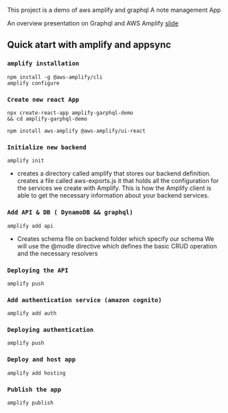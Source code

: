 This project is a demo of aws amplify and graphql 
A note management App 

An overview presentation on Graphql and AWS Amplify [slide](https://docs.google.com/presentation/d/1NeHLap4_IGZGF0EGUxDs_07ru1ui_BbsMQMS3D8lxhs/edit?usp=sharing)

## Quick atart with amplify and appsync 

### `amplify installation` 

```
npm install -g @aws-amplify/cli
amplify configure
```

### `Create new react App ` 
```
npx create-react-app amplify-garphql-demo 
&& cd amplify-garphql-demo

npm install aws-amplify @aws-amplify/ui-react

```

### `Initialize new backend `
```
amplify init
```

* creates a directory called amplify that stores our backend definition. 
creates a file called aws-exports.js it that holds all the configuration for the services we create with Amplify. This is how the Amplify client is able to get the necessary information about your backend services.

### `Add API & DB ( DynamoDB && graphql)`
```
amplify add api
```
* Creates schema file on backend folder which specify our schema 
We will use the @modle directive which defines the basic CRUD operation and the necessary resolvers 


### `Deploying the API` 
```
amplify push 
```

### `Add authentication service (amazon cognito) `

```
amplify add auth
```


### `Deploying authentication`
```
amplify push
```


### `Deploy and host app`

```
amplify add hosting
```


### `Publish the app`
```
amplify publish

```


